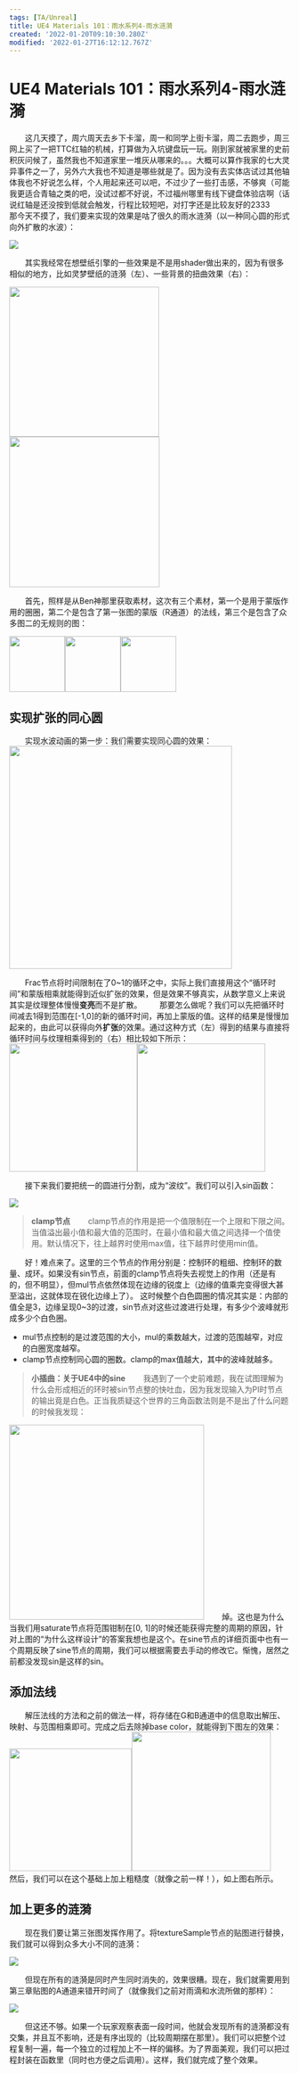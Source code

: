 ```yaml
---
tags: [TA/Unreal]
title: UE4 Materials 101：雨水系列4-雨水涟漪
created: '2022-01-20T09:10:30.280Z'
modified: '2022-01-27T16:12:12.767Z'
---
```


# UE4 Materials 101：雨水系列4-雨水涟漪
&emsp;&emsp;这几天摸了，周六周天去乡下卡溜，周一和同学上街卡溜，周二去跑步，周三网上买了一把TTC红轴的机械，打算做为入坑键盘玩一玩。刚到家就被家里的史前积灰问候了，虽然我也不知道家里一堆灰从哪来的。。。大概可以算作我家的七大灵异事件之一了，另外六大我也不知道是哪些就是了。因为没有去实体店试过其他轴体我也不好说怎么样，个人用起来还可以吧，不过少了一些打击感，不够爽（可能我更适合青轴之类的吧，没试过都不好说，不过福州哪里有线下键盘体验店啊（话说红轴是还没按到低就会触发，行程比较短吧，对打字还是比较友好的2333
&emsp;&emsp;那今天不摸了，我们要来实现的效果是咕了很久的雨水涟漪（以一种同心圆的形式向外扩散的水波）：

<img src="https://raw.githubusercontent.com/Guiny-Time/PictureBed/main/%E6%B6%9F%E6%BC%AA.gif"/>

&emsp;&emsp;其实我经常在想壁纸引擎的一些效果是不是用shader做出来的，因为有很多相似的地方，比如灵梦壁纸的涟漪（左）、一些背景的扭曲效果（右）：

<img src="https://raw.githubusercontent.com/Guiny-Time/PictureBed/main/%E7%81%B5%E6%A2%A6.gif" style="display:inline" width=269/><img src="https://raw.githubusercontent.com/Guiny-Time/PictureBed/main/%E5%A3%81%E7%BA%B8.gif" style="display:inline" width=270/>

&emsp;&emsp;首先，照样是从Ben神那里获取素材，这次有三个素材，第一个是用于蒙版作用的圈圈，第二个是包含了第一张图的蒙版（R通道）的法线，第三个是包含了众多图二的无规则的图：

<img src="https://raw.githubusercontent.com/Guiny-Time/PictureBed/main/20220127152106.png" style="display:inline" width=100/><img src="https://raw.githubusercontent.com/Guiny-Time/PictureBed/main/20220127211918.png" style="display:inline" width=100/><img src="https://raw.githubusercontent.com/Guiny-Time/PictureBed/main/20220127222902.png" style="display:inline" width=100/>

## 实现扩张的同心圆
&emsp;&emsp;实现水波动画的第一步：我们需要实现同心圆的效果：
<img src="https://raw.githubusercontent.com/Guiny-Time/PictureBed/main/20220127154223.png" width=400/>

&emsp;&emsp;Frac节点将时间限制在了0~1的循环之中，实际上我们直接用这个“循环时间”和蒙版相乘就能得到近似扩张的效果，但是效果不够真实，从数学意义上来说其实是纹理整体慢慢**变亮**而不是扩散。
&emsp;&emsp;那要怎么做呢？我们可以先把循环时间减去1得到范围在[-1,0]的新的循环时间，再加上蒙版的值。这样的结果是慢慢加起来的，由此可以获得向外**扩张**的效果。通过这种方式（左）得到的结果与直接将循环时间与纹理相乘得到的（右）相比较如下所示：
<img src="https://raw.githubusercontent.com/Guiny-Time/PictureBed/main/%E6%B6%9F%E6%BC%AA1.gif" style="display:inline" width=230/><img src="https://raw.githubusercontent.com/Guiny-Time/PictureBed/main/%E6%B6%9F%E6%BC%AA2.gif" style="display:inline" width=230/>

&emsp;&emsp;接下来我们要把统一的圆进行分割，成为“波纹”。我们可以引入sin函数：

<img src="https://raw.githubusercontent.com/Guiny-Time/PictureBed/main/20220127163057.png"/>

> **clamp节点**
&emsp;&emsp;clamp节点的作用是把一个值限制在一个上限和下限之间。当值溢出最小值和最大值的范围时，在最小值和最大值之间选择一个值使用。默认情况下，往上越界时使用max值，往下越界时使用min值。

&emsp;&emsp;好！难点来了。这里的三个节点的作用分别是：控制环的粗细、控制环的数量、成环。如果没有sin节点，前面的clamp节点将失去视觉上的作用（还是有的，但不明显），但mul节点依然体现在边缘的锐度上（边缘的值乘完变得很大甚至溢出，这就体现在锐化边缘上了）。
这时候整个白色圆圈的情况其实是：内部的值全是3，边缘呈现0~3的过渡，sin节点对这些过渡进行处理，有多少个波峰就形成多少个白色圈。
- mul节点控制的是过渡范围的大小，mul的乘数越大，过渡的范围越窄，对应的白圈宽度越窄。
- clamp节点控制同心圆的圈数。clamp的max值越大，其中的波峰就越多。
> **小插曲：关于UE4中的sine**
&emsp;&emsp;我遇到了一个史前难题，我在试图理解为什么会形成相近的环时被sin节点整的快吐血，因为我发现输入为PI时节点的输出竟是白色。正当我质疑这个世界的三角函数法则是不是出了什么问题的时候我发现：
<img src="https://raw.githubusercontent.com/Guiny-Time/PictureBed/main/20220127174836.png" width=350/>
&emsp;&emsp;焯。这也是为什么当我们用saturate节点将范围钳制在[0, 1]的时候还能获得完整的周期的原因，针对上图的“为什么这样设计”的答案我想也是这个。在sine节点的详细页面中也有一个周期反映了sine节点的周期，我们可以根据需要去手动的修改它。惭愧，居然之前都没发现sin是这样的sin。

## 添加法线
&emsp;&emsp;解压法线的方法和之前的做法一样，将存储在G和B通道中的信息取出解压、映射、与范围相乘即可。完成之后去除掉base color，就能得到下图左的效果：
<img src="https://raw.githubusercontent.com/Guiny-Time/PictureBed/main/20220127212836.png" style="display:inline" width=220/><img src="https://raw.githubusercontent.com/Guiny-Time/PictureBed/main/20220127221658.png" style="display:inline" width=250/>
&emsp;&emsp;然后，我们可以在这个基础上加上粗糙度（就像之前一样！），如上图右所示。

## 加上更多的涟漪
&emsp;&emsp;现在我们要让第三张图发挥作用了。将textureSample节点的贴图进行替换，我们就可以得到众多大小不同的涟漪：

<img src="https://raw.githubusercontent.com/Guiny-Time/PictureBed/main/20220127225002.png"/>

&emsp;&emsp;但现在所有的涟漪是同时产生同时消失的，效果很糟。现在，我们就需要用到第三章贴图的A通道来错开时间了（就像我们之前对雨滴和水流所做的那样）：

<img src="https://raw.githubusercontent.com/Guiny-Time/PictureBed/main/20220127225923.png"/>

&emsp;&emsp;但这还不够。如果一个玩家观察表面一段时间，他就会发现所有的涟漪都没有交集，并且互不影响，还是有序出现的（比较周期摆在那里）。我们可以把整个过程复制一遍，每一个独立的过程加上不一样的偏移。为了界面美观，我们可以把过程封装在函数里（同时也方便之后调用）。这样，我们就完成了整个效果。

